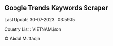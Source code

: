 

## Google Trends Keywords Scraper 
 
Last Update 30-07-2023 , 03:59:15

Country List :
VIETNAM.json



© Abdul Muttaqin 
